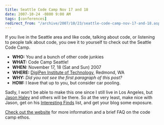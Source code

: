 ```yaml
---
title: Seattle Code Camp Nov 17 and 18
date: 2007-10-24 -0800 9:00 AM
tags: [conferences]
redirect_from: "/archive/2007/10/23/seattle-code-camp-nov-17-and-18.aspx/"
---
```


If you live in the Seattle area and like code, talking about code, or
listening to people talk about code, you owe it to yourself to check out
the Seattle Code Camp.

-   **WHO:** You and a bunch of other code junkies
-   **WHAT:** Code Camp Seattle!
-   **WHEN:** November 17, 18 (Sat and Sun) 2007
-   **WHERE:** [DigiPen Institute of
    Technology](http://www.digipen.edu/main/Driving_Directions "Driving Directions"),
    Redmond, WA
-   **WHY:** *Did you not see the first paragraph of this post?*
-   **HOW:** I leave that up to you, but consider car pooling.

Sadly, I won't be able to make this one since I still live in Los
Angeles, but [Jason
Haley](http://jasonhaley.com/blog/default.aspx "Jason Haley") and others
will be there. So at the very least, make nice with Jason, get on his
[Interesting
Finds](http://jasonhaley.com/blog/default.aspx "Interesting Finds")
list, and get your blog some exposure.

[Check out the website](http://seattle.codecamp.us/ "Seattle Code Camp")
for more information and a brief FAQ on the code camp ethos.

